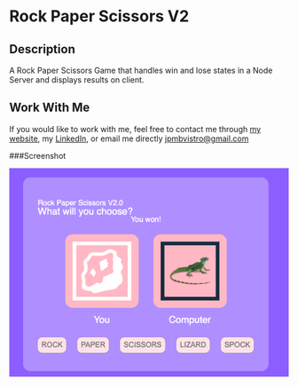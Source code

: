 # Rock Paper Scissors V2

## Description

A Rock Paper Scissors Game that handles win and lose states in a Node Server and displays results on client.

## Work With Me

If you would like to work with me, feel free to contact me through [my website](https://www.jpmbvistro.com), my [LinkedIn](https://www.linkedin.com/in/juan-justin-vistro/), or email me directly [jpmbvistro@gmail.com](mailto:JPMBVistro@gmail.com)

###Screenshot

![Application Screenshot](screenshot/full-screenshot.png)
